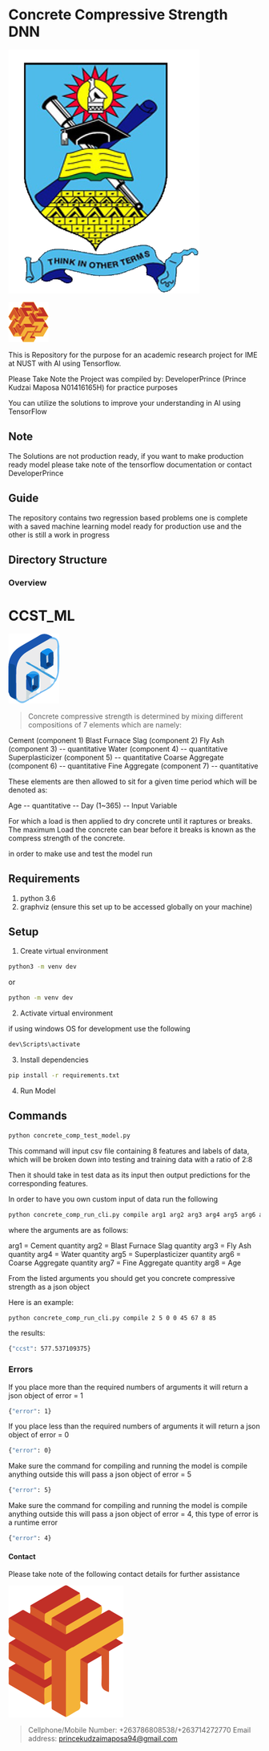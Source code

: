 # Concrete Compressive Strength DNN

![nust_logo](logo_nust_png.png)


![developer_image](developer_shape.png)

This is Repository for the purpose for an academic research project for IME at NUST
with AI using Tensorflow.

Please Take Note the Project was compiled by: DeveloperPrince (Prince Kudzai Maposa N01416165H) for practice purposes

You can utilize the solutions to improve your understanding in AI using TensorFlow

## Note

The Solutions are not production ready, if you want to make production ready model please take note of the tensorflow documentation or contact DeveloperPrince

## Guide

The repository contains two regression based problems one is complete with a saved machine learning model ready for production use and the other is still a work in progress

## Directory Structure

### Overview

# CCST_ML

![measurement_image](measurement-app.png)

>Concrete compressive strength is determined by mixing different compositions of 7 elements which are namely:

Cement (component 1)
Blast Furnace Slag (component 2)
Fly Ash (component 3) -- quantitative
Water (component 4) -- quantitative
Superplasticizer (component 5) -- quantitative
Coarse Aggregate (component 6) -- quantitative
Fine Aggregate (component 7) -- quantitative

These elements are then allowed to sit for a given time period which will be denoted as:

Age -- quantitative -- Day (1~365) -- Input Variable

For which a load is then applied to dry concrete until it raptures or breaks. The maximum Load the concrete can bear before it breaks is known as the compress strength of the concrete.

in order to make use and test the model run

## Requirements

1. python 3.6
2. graphviz (ensure this set up to be accessed globally on your machine)

## Setup

1. Create virtual environment

```bash
python3 -m venv dev
```

or

```bash
python -m venv dev
```

2. Activate virtual environment

if using windows OS for development use the following

```bash
dev\Scripts\activate
```


3. Install dependencies

```bash
pip install -r requirements.txt
```

4. Run Model

## Commands
```bash
python concrete_comp_test_model.py
```
This command will input csv file containing 8 features and labels of data, which will be broken down into testing and training data with a ratio of 2:8

Then it should take in test data as its input then output predictions for the corresponding features.

In order to have you own custom input of data run the following

```bash
python concrete_comp_run_cli.py compile arg1 arg2 arg3 arg4 arg5 arg6 arg7 arg8
```

where the arguments are as follows:

arg1 = Cement quantity
arg2 = Blast Furnace Slag quantity
arg3 = Fly Ash quantity
arg4 = Water quantity
arg5 = Superplasticizer quantity
arg6 = Coarse Aggregate quantity
arg7 = Fine Aggregate quantity
arg8 = Age

From the listed arguments you should get you concrete compressive strength as a json object

Here is an example:

```bash
python concrete_comp_run_cli.py compile 2 5 0 0 45 67 8 85
```

the results:
```bash
{"ccst": 577.537109375}
```

### Errors

If you place more than the required numbers of arguments it will return a json object of error = 1

```bash
{"error": 1}
```

If you place less than the required numbers of arguments it will return a json object of error = 0

```bash
{"error": 0}
```

Make sure the command for compiling and running the model is compile anything outside this will pass a json object of error = 5

```bash
{"error": 5}
```

Make sure the command for compiling and running the model is compile anything outside this will pass a json object of error = 4, this type of error is a runtime error

```bash
{"error": 4}
```

#### Contact

Please take note of the following contact details for further assistance

![developer_close_shape](developer_shape3.png)

>Cellphone/Mobile Number: +263786808538/+263714272770
>Email address: princekudzaimaposa94@gmail.com




